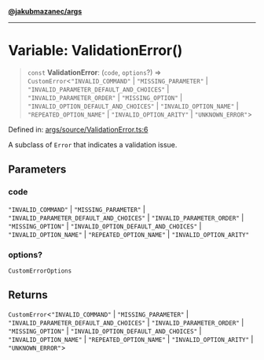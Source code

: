 [**@jakubmazanec/args**](../README.md)

---

# Variable: ValidationError()

> `const` **ValidationError**: (`code`, `options`?) => `CustomError`\<`"INVALID_COMMAND"` \|
> `"MISSING_PARAMETER"` \| `"INVALID_PARAMETER_DEFAULT_AND_CHOICES"` \| `"INVALID_PARAMETER_ORDER"`
> \| `"MISSING_OPTION"` \| `"INVALID_OPTION_DEFAULT_AND_CHOICES"` \| `"INVALID_OPTION_NAME"` \|
> `"REPEATED_OPTION_NAME"` \| `"INVALID_OPTION_ARITY"` \| `"UNKNOWN_ERROR"`\>

Defined in:
[args/source/ValidationError.ts:6](https://github.com/jakubmazanec/tools/blob/4a8f82fa13ce52bb52e412e9ac98b543cce14fc2/packages/args/source/ValidationError.ts#L6)

A subclass of `Error` that indicates a validation issue.

## Parameters

### code

`"INVALID_COMMAND"` | `"MISSING_PARAMETER"` | `"INVALID_PARAMETER_DEFAULT_AND_CHOICES"` |
`"INVALID_PARAMETER_ORDER"` | `"MISSING_OPTION"` | `"INVALID_OPTION_DEFAULT_AND_CHOICES"` |
`"INVALID_OPTION_NAME"` | `"REPEATED_OPTION_NAME"` | `"INVALID_OPTION_ARITY"`

### options?

`CustomErrorOptions`

## Returns

`CustomError`\<`"INVALID_COMMAND"` \| `"MISSING_PARAMETER"` \|
`"INVALID_PARAMETER_DEFAULT_AND_CHOICES"` \| `"INVALID_PARAMETER_ORDER"` \| `"MISSING_OPTION"` \|
`"INVALID_OPTION_DEFAULT_AND_CHOICES"` \| `"INVALID_OPTION_NAME"` \| `"REPEATED_OPTION_NAME"` \|
`"INVALID_OPTION_ARITY"` \| `"UNKNOWN_ERROR"`\>
